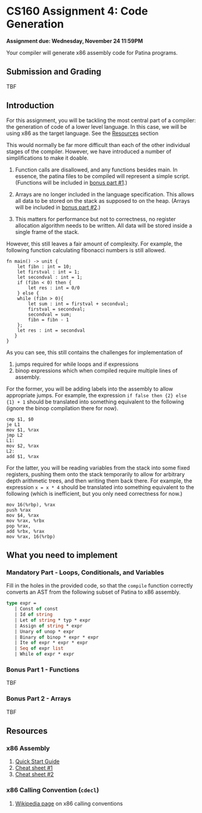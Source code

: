 # CS160 Assignment 4: Code Generation

**Assignment due: Wednesday, November 24 11:59PM**

Your compiler will generate x86 assembly code for Patina programs.

## Submission and Grading
TBF


## Introduction
For this assignment, you will be tackling the most central part of a compiler: the generation of code of a lower level language. In this case, we will be using x86 as the target language. See the [Resources](#resources) section 

This would normally be far more difficult than each of the other individual stages of the compiler. However, we have introduced a number of simplifications to make it doable.

1. Function calls are disallowed, and any functions besides main. In essence, the patina files to be compiled will represent a simple script. (Functions will be included in [bonus part #1](#bonus-part-1---functions).)

2. Arrays are no longer included in the language specification. This allows all data to be stored on the stack as supposed to on the heap. (Arrays will be included in [bonus part #2](#bonus-part-2---arrays).)

3. This matters for performance but not to correctness, no register allocation algorithm needs to be written. All data will be stored inside a single frame of the stack. 

However, this still leaves a fair amount of complexity. For example, the following function calculating fibonacci numbers is still allowed.
```rust,no_run,noplayground
fn main() -> unit {
	let fibn : int = 10;
	let firstval : int = 1;
	let secondval : int = 1;
	if (fibn < 0) then {
		let res : int = 0/0
	} else {
   	while (fibn > 0){
   		let sum : int = firstval + secondval;
   		firstval = secondval;
   		secondval = sum;
   		fibn = fibn - 1
	};
	let res : int = secondval
   }
}
```
As you can see, this still contains the challenges for implementation of
1. jumps required for while loops and if expressions
2. binop expressions which when compiled require multiple lines of assembly.

For the former, you will be adding labels into the assembly to allow appropriate jumps. For example, the expression `if false then {2} else {1} + 1` should be translated into something equivalent to the following (ignore the binop compilation there for now).
```
cmp $1, $0
je L1
mov $1, %rax
jmp L2
L1:
mov $2, %rax
L2:
add $1, %rax
```

For the latter, you will be reading variables from the stack into some fixed registers, pushing them onto the stack temporarily to allow for arbitrary depth arithmetic trees, and then writing them back there. For example, the expression `x = x * 4` should be translated into something equivalent to the following (which is inefficient, but you only need correctness for now.)
```
mov 16(%rbp), %rax
push %rax
mov $4, %rax
mov %rax, %rbx
pop %rax,
add %rbx, %rax
mov %rax, 16(%rbp)
```

## What you need to implement
### Mandatory Part - Loops, Conditionals, and Variables

Fill in the holes in the provided code, so that the `compile` function correctly converts an AST from the following subset of Patina to x86 assembly.
```ocaml
type expr =
   | Const of const
   | Id of string
   | Let of string * typ * expr
   | Assign of string * expr
   | Unary of unop * expr
   | Binary of binop * expr * expr
   | Ite of expr * expr * expr  
   | Seq of expr list
   | While of expr * expr
```

### Bonus Part 1 - Functions

TBF

### Bonus Part 2 - Arrays

TBF


## Resources
### x86 Assembly
1. [Quick Start Guide](https://flint.cs.yale.edu/cs421/papers/x86-asm/asm.html)
2. [Cheat sheet #1](https://cs.brown.edu/courses/cs033/docs/guides/x64_cheatsheet.pdf)
3. [Cheat sheet #2](http://www.cs.cmu.edu/afs/cs/academic/class/15213-s20/www/recitations/x86-cheat-sheet.pdf)
  
### x86 Calling Convention (`cdecl`)
1. [Wikipedia page](https://en.wikipedia.org/wiki/X86_calling_conventions) on x86 calling conventions